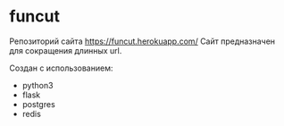# funcut
Репозиторий сайта https://funcut.herokuapp.com/
Сайт предназначен для сокращения длинных url.

Создан с использованием:
- python3
- flask
- postgres
- redis
